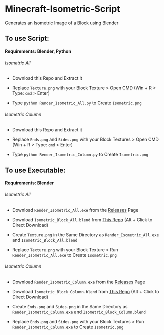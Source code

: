 # Minecraft-Isometric-Script

Generates an Isometric Image of a Block using Blender

## To use Script:

#### Requirements: Blender, Python

###### Isometric All

* Download this Repo and Extract it

* Replace `Texture.png` with your Block Texture > Open CMD (Win + R > Type: `cmd` > Enter)

* Type `python Render_Isometric_All.py` to Create `Isometric.png`

###### Isometric Column

* Download this Repo and Extract it

* Replace `Ends.png` and `Sides.png` with your Block Textures > Open CMD (Win + R > Type: `cmd` > Enter)

* Type `python Render_Isometric_Column.py` to Create `Isometric.png`

## To use Executable:

#### Requirements: Blender

###### Isometric All

* Download `Render_Isometric_All.exe` from the [Releases](https://github.com/SyndiShanX/Minecraft-Isometric-Script/releases) Page

* Download `Isometric_Block_All.blend` from [This Repo](https://raw.githubusercontent.com/SyndiShanX/Minecraft-Isometric-Script/main/Isometric_Block_All.blend) (Alt + Click to Direct Download)

* Create `Texture.png` in the Same Directory as `Render_Isometric_All.exe` and `Isometric_Block_All.blend`

* Replace `Texture.png` with your Block Texture > Run `Render_Isometric_All.exe` to Create `Isometric.png`

###### Isometric Column

* Download `Render_Isometric_Column.exe` from the [Releases](https://github.com/SyndiShanX/Minecraft-Isometric-Script/releases) Page

* Download `Isometric_Block_Column.blend` from [This Repo](https://raw.githubusercontent.com/SyndiShanX/Minecraft-Isometric-Script/main/Column/Isometric_Block_Column.blend) (Alt + Click to Direct Download)

* Create `Ends.png` and `Sides.png` in the Same Directory as `Render_Isometric_Column.exe` and `Isometric_Block_Column.blend`

* Replace `Ends.png` and `Sides.png` with your Block Textures > Run `Render_Isometric_Column.exe` to Create `Isometric.png`